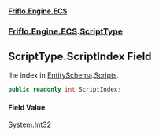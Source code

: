 #### [Friflo.Engine.ECS](index.md 'index')
### [Friflo.Engine.ECS](Friflo.Engine.ECS.md 'Friflo.Engine.ECS').[ScriptType](ScriptType.md 'Friflo.Engine.ECS.ScriptType')

## ScriptType.ScriptIndex Field

Ihe index in [EntitySchema](EntitySchema.md 'Friflo.Engine.ECS.EntitySchema').[Scripts](EntitySchema.Scripts.md 'Friflo.Engine.ECS.EntitySchema.Scripts').

```csharp
public readonly int ScriptIndex;
```

#### Field Value
[System.Int32](https://docs.microsoft.com/en-us/dotnet/api/System.Int32 'System.Int32')